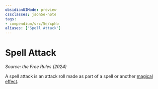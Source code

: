 ```yaml
---
obsidianUIMode: preview
cssclasses: json5e-note
tags:
- compendium/src/5e/xphb
aliases: ["Spell Attack"]
---
```

# Spell Attack
*Source: the Free Rules (2024)* 

A spell attack is an attack roll made as part of a spell or another [magical effect](magical-effect-xphb.md).